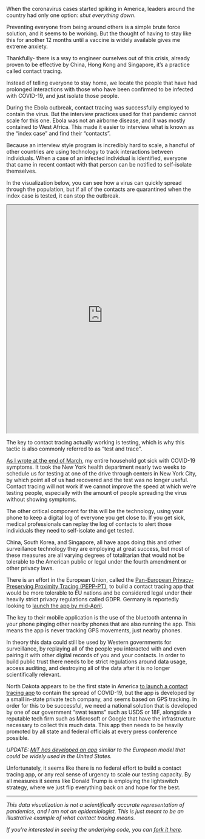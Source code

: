 When the coronavirus cases started spiking in America, leaders around the country had only one option: _shut everything down_.

Preventing everyone from being around others is a simple brute force solution, and it seems to be working. But the thought of having to stay like this for another 12 months until a vaccine is widely available gives me extreme anxiety.

Thankfully- there is a way to engineer ourselves out of this crisis, already proven to be effective by China, Hong Kong and Singapore, it’s a practice called contact tracing.

Instead of telling everyone to stay home, we locate the people that have had prolonged interactions with those who have been confirmed to be infected with COVID-19, and just isolate those people.

During the Ebola outbreak, contact tracing was successfully employed to contain the virus. But the interview practices used for that pandemic cannot scale for this one. Ebola was not an airborne disease, and it was mostly contained to West Africa. This made it easier to interview what is known as the “index case” and find their “contacts”.

Because an interview style program is incredibly hard to scale, a handful of other countries are using technology to track interactions between individuals. When a case of an infected individual is identified, everyone that came in recent contact with that person can be notified to self-isolate themselves.

In the visualization below, you can see how a virus can quickly spread through the population, but if all of the contacts are quarantined when the index case is tested, it can stop the outbreak.

<div class="container-2x__flush">
  <iframe src="https://itsjoekent.s3.amazonaws.com/blog/contact-tracing/index.html" width="100%" height="600px" class="viz-embed"></iframe>
</div>

The key to contact tracing actually working is testing, which is why this tactic is also commonly referred to as “test and trace”.

[As I wrote at the end of March](https://joekent.nyc/probably-got-coronavirus), my entire household got sick with COVID-19 symptoms. It took the New York health department nearly two weeks to schedule us for testing at one of the drive through centers in New York City, by which point all of us had recovered and the test was no longer useful. Contact tracing will not work if we cannot improve the speed at which we’re testing people, especially with the amount of people spreading the virus without showing symptoms.

The other critical component for this will be the technology, using your phone to keep a digital log of everyone you get close to. If you get sick, medical professionals can replay the log of contacts to alert those individuals they need to self-isolate and get tested.

China, South Korea, and Singapore, all have apps doing this and other surveillance technology they are employing at great success, but most of these measures are all varying degrees of totalitarian that would not be tolerable to the American public or legal under the fourth amendment or other privacy laws.

There is an effort in the European Union, called the [Pan-European Privacy-Preserving Proximity Tracing (PEPP-PT)](https://www.pepp-pt.org/), to build a contact tracing app that would be more tolerable to EU nations and be considered legal under their heavily strict privacy regulations called GDPR. Germany is reportedly looking to [launch the app by mid-April](https://www.npr.org/sections/coronavirus-live-updates/2020/04/02/825860406/in-germany-high-hopes-for-new-covid-19-contact-tracing-app-that-protects-privacy).

The key to their mobile application is the use of the bluetooth antenna in your phone pinging other nearby phones that are also running the app. This means the app is never tracking GPS movements, just nearby phones.

In theory this data could still be used by Western governments for surveillance, by replaying all of the people you interacted with and even pairing it with other digital records of you and your contacts. In order to build public trust there needs to be strict regulations around data usage, access auditing, and destroying all of the data after it is no longer scientifically relevant.

North Dakota appears to be the first state in America [to launch a contact tracing app](https://bismarcktribune.com/news/local/health/officials-unveil-mobile-app-to-help-with-covid-19-contact-tracing-in-north-dakota/article_76e170b7-f68a-5797-b58b-640f2487956d.html) to contain the spread of COVID-19, but the app is developed by a small in-state private tech company, and seems based on GPS tracking. In order for this to be successful, we need a national solution that is developed by one of our government “swat teams” such as USDS or 18F, alongside a reputable tech firm such as Microsoft or Google that have the infrastructure necessary to collect this much data. This app then needs to be heavily promoted by all state and federal officials at every press conference possible.

_UPDATE: [MIT has developed an app](http://news.mit.edu/2020/bluetooth-covid-19-contact-tracing-0409) similar to the European model that could be widely used in the United States._

Unfortunately, it seems like there is no federal effort to build a contact tracing app, or any real sense of urgency to scale our testing capacity. By all measures it seems like Donald Trump is employing the lightswitch strategy, where we just flip everything back on and hope for the best.

----

_This data visualization is not a scientifically accurate representation of pandemics, and I am not an epidemiologist. This is just meant to be an illustrative example of what contact tracing means._

_If you're interested in seeing the underlying code, you can [fork it here](https://github.com/itsjoekent/dotnyc-contact-tracing)._
